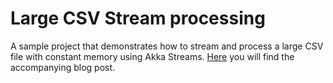# Large CSV Stream processing

A sample project that demonstrates how to stream and process a large CSV file with constant memory using Akka Streams.
[Here](http://janlisse.github.io/blog/2015/12/21/stream-processing-of-large-csv-files/) you will find the accompanying blog post.
